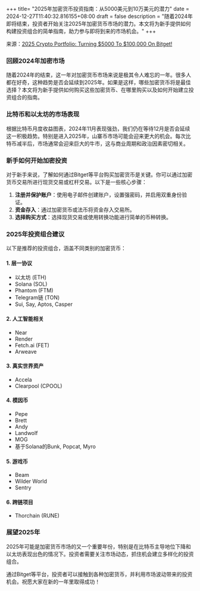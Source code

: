+++
title= "2025年加密货币投资指南：从5000美元到10万美元的潜力"
date = 2024-12-27T11:40:32.816155+08:00
draft = false
description = "随着2024年即将结束，投资者开始关注2025年加密货币市场的潜力。本文将为新手提供如何构建投资组合的简单指南，助力参与即将到来的市场机会。"
+++

来源：[2025 Crypto Portfolio: Turning $5000 To $100,000 On Bitget!](https://www.youtube.com/watch?v=z4jr6FKbrLI)

### 回顾2024年加密市场

随着2024年的结束，这一年对加密货币市场来说是极其令人难忘的一年。很多人都在好奇，这种趋势是否会延续到2025年。如果是这样，哪些加密货币将是最佳选择？本文将为新手提供如何购买这些加密货币、在哪里购买以及如何开始建立投资组合的指南。

### 比特币和以太坊的市场表现

根据比特币月度收益图表，2024年11月表现强劲，我们仍在等待12月是否会延续这一积极趋势。特别是进入2025年，山寨币市场可能会迎来更大的机会。每次比特币减半后，市场通常会迎来巨大的牛市，这与商业周期和政治因素密切相关。

### 新手如何开始加密投资

对于新手来说，了解如何通过Bitget等平台购买加密货币是关键。你可以通过加密货币交易所进行现货交易或杠杆交易。以下是一些核心步骤：

1. **注册并保护账户**：使用电子邮件创建账户，设置强密码，并启用双重身份验证。
2. **资金存入**：通过加密货币或法币将资金存入交易所。
3. **选择购买方式**：选择现货交易或使用转换功能进行简单的币种转换。

### 2025年投资组合建议

以下是推荐的投资组合，涵盖不同类别的加密货币：

#### 1. 层一协议
- 以太坊 (ETH)
- Solana (SOL)
- Phantom (FTM)
- Telegram链 (TON)
- Sui, Say, Aptos, Casper

#### 2. 人工智能相关
- Near
- Render
- Fetch.ai (FET)
- Arweave

#### 3. 真实世界资产
- Accela
- Clearpool (CPOOL)

#### 4. 模因币
- Pepe
- Brett
- Andy
- Landwolf
- MOG
- 基于Solana的Bunk, Popcat, Myro

#### 5. 游戏币
- Beam
- Wilder World
- Sentry

#### 6. 跨链项目
- Thorchain (RUNE)

### 展望2025年

2025年可能是加密货币市场的又一个重要年份，特别是在比特币主导地位下降和以太坊表现出色的情况下。投资者需要关注市场动态，抓住机会建立多样化的投资组合。

通过Bitget等平台，投资者可以接触到各种加密货币，并利用市场波动带来的投资机会。祝愿大家在新的一年里取得成功！